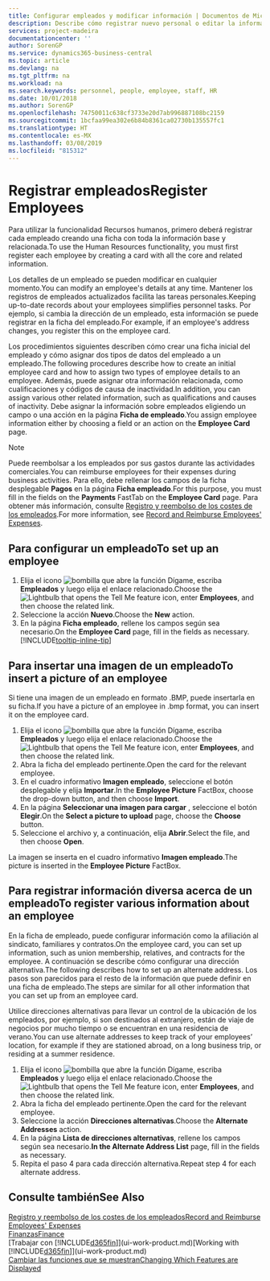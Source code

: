 ```yaml
---
title: Configurar empleados y modificar información | Documentos de Microsoft
description: Describe cómo registrar nuevo personal o editar la información del personal existente.
services: project-madeira
documentationcenter: ''
author: SorenGP
ms.service: dynamics365-business-central
ms.topic: article
ms.devlang: na
ms.tgt_pltfrm: na
ms.workload: na
ms.search.keywords: personnel, people, employee, staff, HR
ms.date: 10/01/2018
ms.author: SorenGP
ms.openlocfilehash: 74750011c638cf3733e20d7ab996887108bc2159
ms.sourcegitcommit: 1bcfaa99ea302e6b84b8361ca02730b135557fc1
ms.translationtype: HT
ms.contentlocale: es-MX
ms.lasthandoff: 03/08/2019
ms.locfileid: "815312"
---
```

# <a name="register-employees"></a><span data-ttu-id="cbe1d-103">Registrar empleados</span><span class="sxs-lookup"><span data-stu-id="cbe1d-103">Register Employees</span></span>
<span data-ttu-id="cbe1d-104">Para utilizar la funcionalidad Recursos humanos, primero deberá registrar cada empleado creando una ficha con toda la información base y relacionada.</span><span class="sxs-lookup"><span data-stu-id="cbe1d-104">To use the Human Resources functionality, you must first register each employee by creating a card with all the core and related information.</span></span>

<span data-ttu-id="cbe1d-105">Los detalles de un empleado se pueden modificar en cualquier momento.</span><span class="sxs-lookup"><span data-stu-id="cbe1d-105">You can modify an employee's details at any time.</span></span> <span data-ttu-id="cbe1d-106">Mantener los registros de empleados actualizados facilita las tareas personales.</span><span class="sxs-lookup"><span data-stu-id="cbe1d-106">Keeping up-to-date records about your employees simplifies personnel tasks.</span></span> <span data-ttu-id="cbe1d-107">Por ejemplo, si cambia la dirección de un empleado, esta información se puede registrar en la ficha del empleado.</span><span class="sxs-lookup"><span data-stu-id="cbe1d-107">For example, if an employee's address changes, you register this on the employee card.</span></span>

<span data-ttu-id="cbe1d-108">Los procedimientos siguientes describen cómo crear una ficha inicial del empleado y cómo asignar dos tipos de datos del empleado a un empleado.</span><span class="sxs-lookup"><span data-stu-id="cbe1d-108">The following procedures describe how to create an initial employee card and how to assign two types of employee details to an employee.</span></span> <span data-ttu-id="cbe1d-109">Además, puede asignar otra información relacionada, como cualificaciones y códigos de causa de inactividad.</span><span class="sxs-lookup"><span data-stu-id="cbe1d-109">In addition, you can assign various other related information, such as qualifications and causes of inactivity.</span></span> <span data-ttu-id="cbe1d-110">Debe asignar la información sobre empleados eligiendo un campo o una acción en la página **Ficha de empleado**.</span><span class="sxs-lookup"><span data-stu-id="cbe1d-110">You assign employee information either by choosing a field or an action on the **Employee Card** page.</span></span>

> [!NOTE]  
> <span data-ttu-id="cbe1d-111">Puede reembolsar a los empleados por sus gastos durante las actividades comerciales.</span><span class="sxs-lookup"><span data-stu-id="cbe1d-111">You can reimburse employees for their expenses during business activities.</span></span> <span data-ttu-id="cbe1d-112">Para ello, debe rellenar los campos de la ficha desplegable **Pagos** en la página **Ficha empleado**.</span><span class="sxs-lookup"><span data-stu-id="cbe1d-112">For this purpose, you must fill in the fields on the **Payments** FastTab on the **Employee Card** page.</span></span> <span data-ttu-id="cbe1d-113">Para obtener más información, consulte [Registro y reembolso de los costes de los empleados](finance-how-record-reimburse-employee-expenses.md).</span><span class="sxs-lookup"><span data-stu-id="cbe1d-113">For more information, see [Record and Reimburse Employees' Expenses](finance-how-record-reimburse-employee-expenses.md).</span></span>

## <a name="to-set-up-an-employee"></a><span data-ttu-id="cbe1d-114">Para configurar un empleado</span><span class="sxs-lookup"><span data-stu-id="cbe1d-114">To set up an employee</span></span>
1. <span data-ttu-id="cbe1d-115">Elija el icono ![bombilla que abre la función Dígame](media/ui-search/search_small.png "Dígame que desea hacer"), escriba **Empleados** y luego elija el enlace relacionado.</span><span class="sxs-lookup"><span data-stu-id="cbe1d-115">Choose the ![Lightbulb that opens the Tell Me feature](media/ui-search/search_small.png "Tell me what you want to do") icon, enter **Employees**, and then choose the related link.</span></span>
2. <span data-ttu-id="cbe1d-116">Seleccione la acción **Nuevo**.</span><span class="sxs-lookup"><span data-stu-id="cbe1d-116">Choose the **New** action.</span></span>
3. <span data-ttu-id="cbe1d-117">En la página **Ficha empleado**, rellene los campos según sea necesario.</span><span class="sxs-lookup"><span data-stu-id="cbe1d-117">On the **Employee Card** page, fill in the fields as necessary.</span></span> [!INCLUDE[tooltip-inline-tip](includes/tooltip-inline-tip_md.md)]

## <a name="to-insert-a-picture-of-an-employee"></a><span data-ttu-id="cbe1d-118">Para insertar una imagen de un empleado</span><span class="sxs-lookup"><span data-stu-id="cbe1d-118">To insert a picture of an employee</span></span>
<span data-ttu-id="cbe1d-119">Si tiene una imagen de un empleado en formato .BMP, puede insertarla en su ficha.</span><span class="sxs-lookup"><span data-stu-id="cbe1d-119">If you have a picture of an employee in .bmp format, you can insert it on the employee card.</span></span>

1. <span data-ttu-id="cbe1d-120">Elija el icono ![bombilla que abre la función Dígame](media/ui-search/search_small.png "Dígame que desea hacer"), escriba **Empleados** y luego elija el enlace relacionado.</span><span class="sxs-lookup"><span data-stu-id="cbe1d-120">Choose the ![Lightbulb that opens the Tell Me feature](media/ui-search/search_small.png "Tell me what you want to do") icon, enter **Employees**, and then choose the related link.</span></span>
2. <span data-ttu-id="cbe1d-121">Abra la ficha del empleado pertinente.</span><span class="sxs-lookup"><span data-stu-id="cbe1d-121">Open the card for the relevant employee.</span></span>
3. <span data-ttu-id="cbe1d-122">En el cuadro informativo **Imagen empleado**, seleccione el botón desplegable y elija **Importar**.</span><span class="sxs-lookup"><span data-stu-id="cbe1d-122">In the **Employee Picture** FactBox, choose the drop-down button, and then choose **Import**.</span></span>
4. <span data-ttu-id="cbe1d-123">En la página **Seleccionar una imagen para cargar** , seleccione el botón **Elegir**.</span><span class="sxs-lookup"><span data-stu-id="cbe1d-123">On the **Select a picture to upload** page, choose the **Choose** button.</span></span>
5. <span data-ttu-id="cbe1d-124">Seleccione el archivo y, a continuación, elija **Abrir**.</span><span class="sxs-lookup"><span data-stu-id="cbe1d-124">Select the file, and then choose **Open**.</span></span>

<span data-ttu-id="cbe1d-125">La imagen se inserta en el cuadro informativo **Imagen empleado**.</span><span class="sxs-lookup"><span data-stu-id="cbe1d-125">The picture is inserted in the **Employee Picture** FactBox.</span></span>

## <a name="to-register-various-information-about-an-employee"></a><span data-ttu-id="cbe1d-126">Para registrar información diversa acerca de un empleado</span><span class="sxs-lookup"><span data-stu-id="cbe1d-126">To register various information about an employee</span></span>
<span data-ttu-id="cbe1d-127">En la ficha de empleado, puede configurar información como la afiliación al sindicato, familiares y contratos.</span><span class="sxs-lookup"><span data-stu-id="cbe1d-127">On the employee card, you can set up information, such as union membership, relatives, and contracts for the employee.</span></span> <span data-ttu-id="cbe1d-128">A continuación se describe cómo configurar una dirección alternativa.</span><span class="sxs-lookup"><span data-stu-id="cbe1d-128">The following describes how to set up an alternate address.</span></span> <span data-ttu-id="cbe1d-129">Los pasos son parecidos para el resto de la información que puede definir en una ficha de empleado.</span><span class="sxs-lookup"><span data-stu-id="cbe1d-129">The steps are similar for all other information that you can set up from an employee card.</span></span>

<span data-ttu-id="cbe1d-130">Utilice direcciones alternativas para llevar un control de la ubicación de los empleados, por ejemplo, si son destinados al extranjero, están de viaje de negocios por mucho tiempo o se encuentran en una residencia de verano.</span><span class="sxs-lookup"><span data-stu-id="cbe1d-130">You can use alternate addresses to keep track of your employees’ location, for example if they are stationed abroad, on a long business trip, or residing at a summer residence.</span></span>

1. <span data-ttu-id="cbe1d-131">Elija el icono ![bombilla que abre la función Dígame](media/ui-search/search_small.png "Dígame que desea hacer"), escriba **Empleados** y luego elija el enlace relacionado.</span><span class="sxs-lookup"><span data-stu-id="cbe1d-131">Choose the ![Lightbulb that opens the Tell Me feature](media/ui-search/search_small.png "Tell me what you want to do") icon, enter **Employees**, and then choose the related link.</span></span>
2. <span data-ttu-id="cbe1d-132">Abra la ficha del empleado pertinente.</span><span class="sxs-lookup"><span data-stu-id="cbe1d-132">Open the card for the relevant employee.</span></span>
3. <span data-ttu-id="cbe1d-133">Seleccione la acción **Direcciones alternativas**.</span><span class="sxs-lookup"><span data-stu-id="cbe1d-133">Choose the **Alternate Addresses** action.</span></span>
4. <span data-ttu-id="cbe1d-134">En la página **Lista de direcciones alternativas**, rellene los campos según sea necesario.</span><span class="sxs-lookup"><span data-stu-id="cbe1d-134">**In the Alternate Address List** page, fill in the fields as necessary.</span></span>
5. <span data-ttu-id="cbe1d-135">Repita el paso 4 para cada dirección alternativa.</span><span class="sxs-lookup"><span data-stu-id="cbe1d-135">Repeat step 4 for each alternate address.</span></span>

## <a name="see-also"></a><span data-ttu-id="cbe1d-136">Consulte también</span><span class="sxs-lookup"><span data-stu-id="cbe1d-136">See Also</span></span>
[<span data-ttu-id="cbe1d-137">Registro y reembolso de los costes de los empleados</span><span class="sxs-lookup"><span data-stu-id="cbe1d-137">Record and Reimburse Employees' Expenses</span></span>](finance-how-record-reimburse-employee-expenses.md)  
[<span data-ttu-id="cbe1d-138">Finanzas</span><span class="sxs-lookup"><span data-stu-id="cbe1d-138">Finance</span></span>](finance.md)  
<span data-ttu-id="cbe1d-139">[Trabajar con [!INCLUDE[d365fin](includes/d365fin_md.md)]](ui-work-product.md)</span><span class="sxs-lookup"><span data-stu-id="cbe1d-139">[Working with [!INCLUDE[d365fin](includes/d365fin_md.md)]](ui-work-product.md)</span></span>  
[<span data-ttu-id="cbe1d-140">Cambiar las funciones que se muestran</span><span class="sxs-lookup"><span data-stu-id="cbe1d-140">Changing Which Features are Displayed</span></span>](ui-experiences.md)
